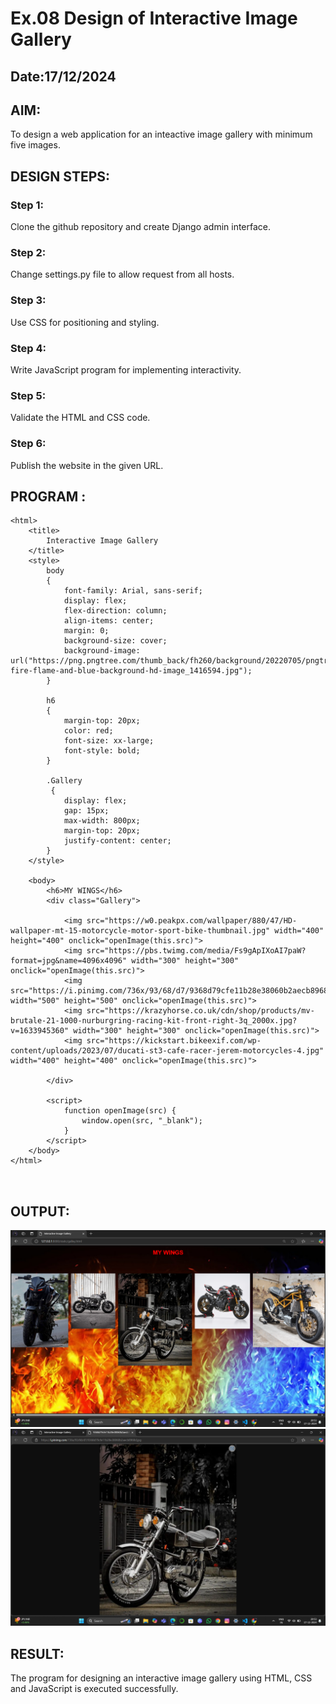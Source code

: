# Ex.08 Design of Interactive Image Gallery
## Date:17/12/2024

## AIM:
To design a web application for an inteactive image gallery with minimum five images.

## DESIGN STEPS:

### Step 1:
Clone the github repository and create Django admin interface.

### Step 2:
Change settings.py file to allow request from all hosts.

### Step 3:
Use CSS for positioning and styling.

### Step 4:
Write JavaScript program for implementing interactivity.

### Step 5:
Validate the HTML and CSS code.

### Step 6:
Publish the website in the given URL.

## PROGRAM :
```
<html>
    <title>
        Interactive Image Gallery
    </title>
    <style>
        body 
        {
            font-family: Arial, sans-serif;
            display: flex;
            flex-direction: column;
            align-items: center;
            margin: 0;
            background-size: cover;
            background-image: url("https://png.pngtree.com/thumb_back/fh260/background/20220705/pngtree-fire-flame-and-blue-background-hd-image_1416594.jpg");
        }

        h6 
        {
            margin-top: 20px;
            color: red;
            font-size: xx-large;
            font-style: bold;
        }

        .Gallery
         {
            display: flex;
            gap: 15px;
            max-width: 800px;
            margin-top: 20px;
            justify-content: center;
        }
    </style>

    <body>
        <h6>MY WINGS</h6>
        <div class="Gallery">

            <img src="https://w0.peakpx.com/wallpaper/880/47/HD-wallpaper-mt-15-motorcycle-motor-sport-bike-thumbnail.jpg" width="400" height="400" onclick="openImage(this.src)">
            <img src="https://pbs.twimg.com/media/Fs9gApIXoAI7paW?format=jpg&name=4096x4096" width="300" height="300" onclick="openImage(this.src)">
            <img src="https://i.pinimg.com/736x/93/68/d7/9368d79cfe11b28e38060b2aecb8968d.jpg" width="500" height="500" onclick="openImage(this.src)">
            <img src="https://krazyhorse.co.uk/cdn/shop/products/mv-brutale-21-1000-nurburgring-racing-kit-front-right-3q_2000x.jpg?v=1633945360" width="300" height="300" onclick="openImage(this.src)">
            <img src="https://kickstart.bikeexif.com/wp-content/uploads/2023/07/ducati-st3-cafe-racer-jerem-motorcycles-4.jpg" width="400" height="400" onclick="openImage(this.src)">
            
        </div>

        <script>
            function openImage(src) {
                window.open(src, "_blank");
            }
        </script>
    </body>
</html>



```
## OUTPUT:
![alt text](<Screenshot (19).png>)
![alt text](<Screenshot (20).png>)
## RESULT:
The program for designing an interactive image gallery using HTML, CSS and JavaScript is executed successfully.
